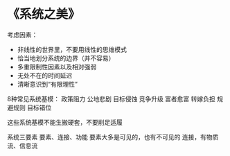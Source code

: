 

# 《系统之美》
考虑因素：
- 非线性的世界里，不要用线性的思维模式
- 恰当地划分系统的边界（并不容易）
- 多重限制性因素以及相对强弱
- 无处不在的时间延迟
- 清晰意识到“有限理性”

8种常见系统基模：
政策阻力
公地悲剧
目标侵蚀
竞争升级
富者愈富
转嫁负担
规避规则
目标错位

这些系统基模不能生搬硬套，不要削足适履

系统三要素
要素、连接、功能
要素大多是可见的，也有不可见的
连接，有物质流、信息流
